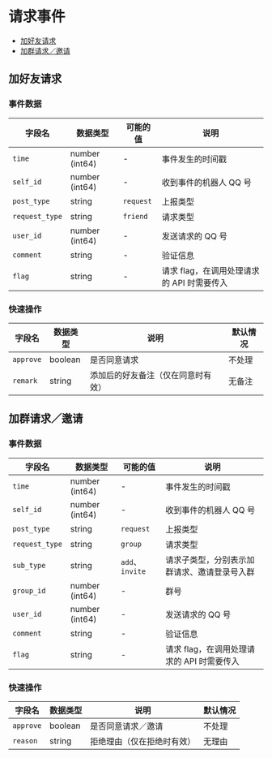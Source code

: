 # 请求事件

- [加好友请求](#加好友请求)
- [加群请求／邀请](#加群请求邀请)

## 加好友请求

### 事件数据

| 字段名         | 数据类型       | 可能的值  | 说明                                       |
| -------------- | -------------- | --------- | ------------------------------------------ |
| `time`         | number (int64) | -         | 事件发生的时间戳                           |
| `self_id`      | number (int64) | -         | 收到事件的机器人 QQ 号                     |
| `post_type`    | string         | `request` | 上报类型                                   |
| `request_type` | string         | `friend`  | 请求类型                                   |
| `user_id`      | number (int64) | -         | 发送请求的 QQ 号                           |
| `comment`      | string         | -         | 验证信息                                   |
| `flag`         | string         | -         | 请求 flag，在调用处理请求的 API 时需要传入 |

### 快速操作

| 字段名    | 数据类型 | 说明                               | 默认情况 |
| --------- | -------- | ---------------------------------- | -------- |
| `approve` | boolean  | 是否同意请求                       | 不处理   |
| `remark`  | string   | 添加后的好友备注（仅在同意时有效） | 无备注   |

## 加群请求／邀请

### 事件数据

| 字段名         | 数据类型       | 可能的值        | 说明                                         |
| -------------- | -------------- | --------------- | -------------------------------------------- |
| `time`         | number (int64) | -               | 事件发生的时间戳                             |
| `self_id`      | number (int64) | -               | 收到事件的机器人 QQ 号                       |
| `post_type`    | string         | `request`       | 上报类型                                     |
| `request_type` | string         | `group`         | 请求类型                                     |
| `sub_type`     | string         | `add`、`invite` | 请求子类型，分别表示加群请求、邀请登录号入群 |
| `group_id`     | number (int64) | -               | 群号                                         |
| `user_id`      | number (int64) | -               | 发送请求的 QQ 号                             |
| `comment`      | string         | -               | 验证信息                                     |
| `flag`         | string         | -               | 请求 flag，在调用处理请求的 API 时需要传入   |

### 快速操作

| 字段名    | 数据类型 | 说明                       | 默认情况 |
| --------- | -------- | -------------------------- | -------- |
| `approve` | boolean  | 是否同意请求／邀请         | 不处理   |
| `reason`  | string   | 拒绝理由（仅在拒绝时有效） | 无理由   |
